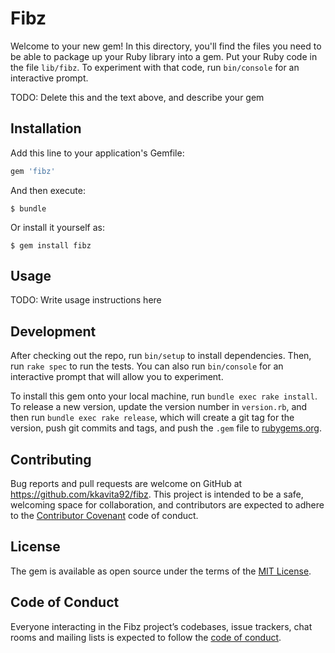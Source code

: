 # Fibz

Welcome to your new gem! In this directory, you'll find the files you need to be able to package up your Ruby library into a gem. Put your Ruby code in the file `lib/fibz`. To experiment with that code, run `bin/console` for an interactive prompt.

TODO: Delete this and the text above, and describe your gem

## Installation

Add this line to your application's Gemfile:

```ruby
gem 'fibz'
```

And then execute:

    $ bundle

Or install it yourself as:

    $ gem install fibz

## Usage

TODO: Write usage instructions here

## Development

After checking out the repo, run `bin/setup` to install dependencies. Then, run `rake spec` to run the tests. You can also run `bin/console` for an interactive prompt that will allow you to experiment.

To install this gem onto your local machine, run `bundle exec rake install`. To release a new version, update the version number in `version.rb`, and then run `bundle exec rake release`, which will create a git tag for the version, push git commits and tags, and push the `.gem` file to [rubygems.org](https://rubygems.org).

## Contributing

Bug reports and pull requests are welcome on GitHub at https://github.com/kkavita92/fibz. This project is intended to be a safe, welcoming space for collaboration, and contributors are expected to adhere to the [Contributor Covenant](http://contributor-covenant.org) code of conduct.

## License

The gem is available as open source under the terms of the [MIT License](http://opensource.org/licenses/MIT).

## Code of Conduct

Everyone interacting in the Fibz project’s codebases, issue trackers, chat rooms and mailing lists is expected to follow the [code of conduct](https://github.com/kkavita92/fibz/blob/master/CODE_OF_CONDUCT.md).

